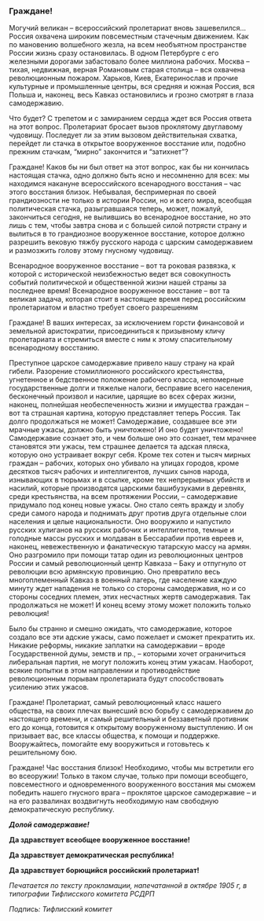 ### Граждане!

Могучий великан – всероссийский пролетариат вновь зашевелился… Россия охвачена широким повсеместным стачечным движением. Как по мановению волшебного жезла, на всем необъятном пространстве России жизнь сразу остановилась. В одном Петербурге с его железными дорогами забастовало более миллиона рабочих. Москва – тихая, недвижная, верная Романовым старая столица – вся охвачена революционным пожаром. Харьков, Киев, Екатеринослав и прочие культурные и промышленные центры, вся средняя и южная Россия, вся Польша и, наконец, весь Кавказ остановились и грозно смотрят в глаза самодержавию.

Что будет? С трепетом и с замиранием сердца ждет вся Россия ответа на этот вопрос. Пролетариат бросает вызов проклятому двуглавому чудовищу. Последует ли за этим вызовом действительная схватка, перейдет ли стачка в открытое вооруженное восстание или, подобно прежним стачкам, “мирно” закончится и “затихнет”?

Граждане! Каков бы ни был ответ на этот вопрос, как бы ни кончилась настоящая стачка, одно должно быть ясно и несомненно для всех: мы находимся накануне всероссийского всенародного восстания – час этого восстания близок. Небывалая, беспримерная по своей грандиозности не только в истории России, но и всего мира, всеобщая политическая стачка, разыгравшаяся теперь, может, пожалуй, закончиться сегодня, не вылившись во всенародное восстание, но это лишь с тем, чтобы завтра снова и с большей силой потрясти страну и вылиться в то грандиозное вооруженное восстание, которое должно разрешить вековую тяжбу русского народа с царским самодержавием и размозжить голову этому гнусному чудовищу.

Всенародное вооруженное восстание – вот та роковая развязка, к которой с исторической неизбежностью ведет вся совокупность событий политической и общественной жизни нашей страны за последнее время! Всенародное вооруженное восстание – вот та великая задача, которая стоит в настоящее время перед российским пролетариатом и властно требует своего разрешениям

Граждане! В ваших интересах, за исключением горсти финансовой и земельной аристократии, присоединиться к призывному кличу пролетариата и стремиться вместе с ним к этому спасительному всенародному восстанию.

Преступное царское самодержавие привело нашу страну на край гибели. Разорение стомиллионного российского крестьянства, угнетенное и бедственное положение рабочего класса, непомерные государственные долги и тяжелые налоги, бесправие всего населения, бесконечный произвол и насилие, царящие во всех сферах жизни, наконец, полнейшая необеспеченность жизни и имущества граждан – вот та страшная картина, которую представляет теперь Россия. Так долго продолжаться не может! Самодержавие, создавшее все эти мрачные ужасы, должно быть уничтожено! И оно будет уничтожено! Самодержавие сознает это, и чем больше оно это сознает, тем мрачнее становятся эти ужасы, тем страшнее делается та адская пляска, которую оно устраивает вокруг себя. Кроме тех сотен и тысяч мирных граждан – рабочих, которых оно убивало на улицах городов, кроме десятков тысяч рабочих и интеллигентов, лучших сынов народа, изнывающих в тюрьмах и в ссылке, кроме тех непрерывных убийств и насилий, которые производятся царскими башибузуками в деревнях, среди крестьянства, на всем протяжении России, – самодержавие придумало под конец новые ужасы. Оно стало сеять вражду и злобу среди самого народа и поднимать друг против друга отдельные слои населения и целые национальности. Оно вооружило и напустило русских хулиганов на русских рабочих и интеллигентов, темные и голодные массы русских и молдаван в Бессарабии против евреев и, наконец, невежественную и фанатическую татарскую массу на армян. Оно разгромило при помощи татар один из революционных центров России и самый революционный центр Кавказа – Баку и отпугнуло от революции всю армянскую провинцию. Оно превратило весь многоплеменный Кавказ в военный лагерь, где население каждую минуту ждет нападения не только со стороны самодержавия, но и со стороны соседних племен, этих несчастных жертв самодержавия. Так продолжаться не может! И конец всему этому может положить только революция!

Было бы странно и смешно ожидать, что самодержавие, которое создало все эти адские ужасы, само пожелает и сможет прекратить их. Никакие реформы, никакие заплатки на самодержавии – вроде Государственной думы, земств и пр., – которыми хочет ограничиться либеральная партия, не могут положить конец этим ужасам. Наоборот, всякие попытки в этом направлении и противодействие революционным порывам пролетариата будут способствовать усилению этих ужасов.

Граждане! Пролетариат, самый революционный класс нашего общества, на своих плечах вынесший всю борьбу с самодержавием до настоящего времени, и самый решительный и беззаветный противник его до конца, готовится к открытому вооруженному выступлению. И он призывает вас, все классы общества, к помощи и поддержке. Вооружайтесь, помогайте ему вооружиться и готовьтесь к решительному бою.

Граждане! Час восстания близок! Необходимо, чтобы мы встретили его во всеоружии! Только в таком случае, только при помощи всеобщего, повсеместного и одновременного вооруженного восстания мы сможем победить нашего гнусного врага – проклятое царское самодержавие – и на его развалинах воздвигнуть необходимую нам свободную демократическую республику.

**_Долой самодержавие!_**  

**Да здравствует всеобщее вооруженное восстание!**

**Да здравствует демократическая республика!**

**Да здравствует борющийся российский пролетариат!**

_Печатается по тексту прокламации, напечатанной в октябре 1905_ _г, в типографии Тифлисского комитета РСДРП_

_Подпись: Тифлисский комитет_